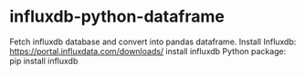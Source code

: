# influxdb-python-dataframe
Fetch influxdb database and convert into pandas dataframe.
Install Influxdb: https://portal.influxdata.com/downloads/
install influxdb Python package: pip install influxdb
